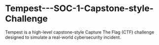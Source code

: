# Tempest---SOC-1-Capstone-style-Challenge
Tempest is a high-level capstone-style Capture The Flag (CTF) challenge designed to simulate a real-world cybersecurity incident. 
